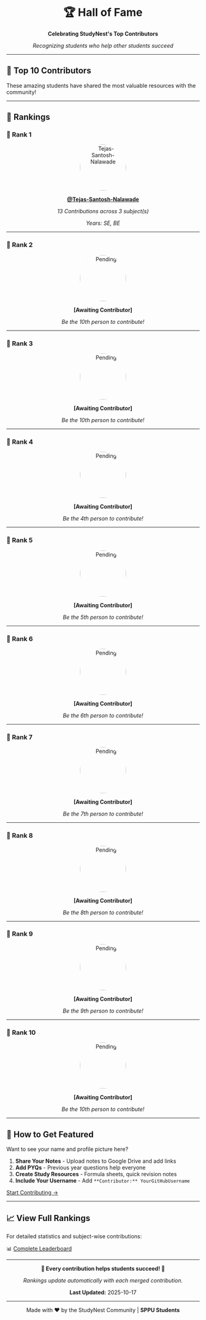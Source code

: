 <div align="center">

# 🏆 Hall of Fame

**Celebrating StudyNest's Top Contributors**

*Recognizing students who help other students succeed*

</div>

---

## 🌟 Top 10 Contributors

These amazing students have shared the most valuable resources with the community!

---

## 🏅 Rankings

### 🥇 Rank 1

<div align="center">

<img src="https://github.com/Tejas-Santosh-Nalawade.png" width="120" height="120" style="border-radius: 50%;" alt="Tejas-Santosh-Nalawade"/>

**[@Tejas-Santosh-Nalawade](https://github.com/Tejas-Santosh-Nalawade)**

*13 Contributions across 3 subject(s)*

*Years: SE, BE*

</div>

---

### 🥈 Rank 2

<div align="center">

<img src="https://github.com/github.png" width="120" height="120" style="border-radius: 50%;" alt="Pending"/>

**[Awaiting Contributor]**

*Be the 10th person to contribute!*

</div>

---

### 🥉 Rank 3

<div align="center">

<img src="https://github.com/github.png" width="120" height="120" style="border-radius: 50%;" alt="Pending"/>

**[Awaiting Contributor]**

*Be the 10th person to contribute!*

</div>

---

### 🏅 Rank 4

<div align="center">

<img src="https://github.com/github.png" width="120" height="120" style="border-radius: 50%;" alt="Pending"/>

**[Awaiting Contributor]**

*Be the 4th person to contribute!*

</div>

---

### 🏅 Rank 5

<div align="center">

<img src="https://github.com/github.png" width="120" height="120" style="border-radius: 50%;" alt="Pending"/>

**[Awaiting Contributor]**

*Be the 5th person to contribute!*

</div>

---

### 🏅 Rank 6

<div align="center">

<img src="https://github.com/github.png" width="120" height="120" style="border-radius: 50%;" alt="Pending"/>

**[Awaiting Contributor]**

*Be the 6th person to contribute!*

</div>

---

### 🏅 Rank 7

<div align="center">

<img src="https://github.com/github.png" width="120" height="120" style="border-radius: 50%;" alt="Pending"/>

**[Awaiting Contributor]**

*Be the 7th person to contribute!*

</div>

---

### 🏅 Rank 8

<div align="center">

<img src="https://github.com/github.png" width="120" height="120" style="border-radius: 50%;" alt="Pending"/>

**[Awaiting Contributor]**

*Be the 8th person to contribute!*

</div>

---

### 🏅 Rank 9

<div align="center">

<img src="https://github.com/github.png" width="120" height="120" style="border-radius: 50%;" alt="Pending"/>

**[Awaiting Contributor]**

*Be the 9th person to contribute!*

</div>

---

### 🏅 Rank 10

<div align="center">

<img src="https://github.com/github.png" width="120" height="120" style="border-radius: 50%;" alt="Pending"/>

**[Awaiting Contributor]**

*Be the 10th person to contribute!*

</div>

---

## 🎯 How to Get Featured

Want to see your name and profile picture here?

1. **Share Your Notes** - Upload notes to Google Drive and add links
2. **Add PYQs** - Previous year questions help everyone
3. **Create Study Resources** - Formula sheets, quick revision notes
4. **Include Your Username** - Add `**Contributor:** YourGitHubUsername`

[Start Contributing →](../CONTRIBUTING.md)

---

## 📈 View Full Rankings

For detailed statistics and subject-wise contributions:

📊 [Complete Leaderboard](../Leaderboard/README.md)

---

<div align="center">

**🌟 Every contribution helps students succeed! 🌟**

*Rankings update automatically with each merged contribution.*

**Last Updated:** 2025-10-17

---

Made with ❤️ by the StudyNest Community | **SPPU Students**

</div>